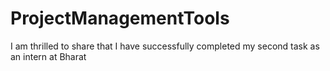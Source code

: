 # ProjectManagementTools

I am thrilled to share that I have successfully completed my second task as an intern at Bharat
